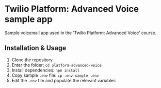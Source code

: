 # Twilio Platform: Advanced Voice sample app

Sample voicemail app used in the 'Twilio Platform: Advanced Voice' course.

## Installation & Usage

1. Clone the repository
2. Enter the folder: `cd platform-advanced-voice`
3. Install dependencies: `npm install`
4. Copy sample `.env` file: `cp .env.sample .env`
5. Edit the `.env` file and populate the relevant variables
